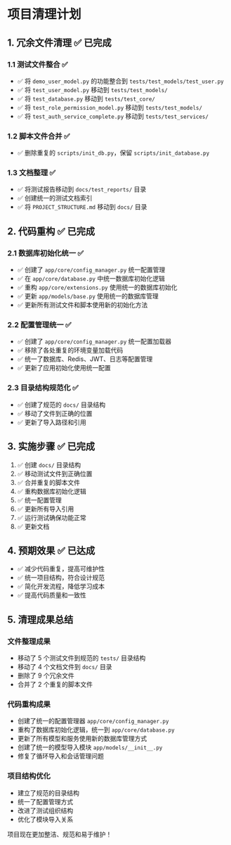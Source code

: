 # 项目清理计划

## 1. 冗余文件清理 ✅ 已完成

### 1.1 测试文件整合 ✅
- ✅ 将 `demo_user_model.py` 的功能整合到 `tests/test_models/test_user.py`
- ✅ 将 `test_user_model.py` 移动到 `tests/test_models/`
- ✅ 将 `test_database.py` 移动到 `tests/test_core/`
- ✅ 将 `test_role_permission_model.py` 移动到 `tests/test_models/`
- ✅ 将 `test_auth_service_complete.py` 移动到 `tests/test_services/`

### 1.2 脚本文件合并 ✅
- ✅ 删除重复的 `scripts/init_db.py`，保留 `scripts/init_database.py`

### 1.3 文档整理 ✅
- ✅ 将测试报告移动到 `docs/test_reports/` 目录
- ✅ 创建统一的测试文档索引
- ✅ 将 `PROJECT_STRUCTURE.md` 移动到 `docs/` 目录

## 2. 代码重构 ✅ 已完成

### 2.1 数据库初始化统一 ✅
- ✅ 创建了 `app/core/config_manager.py` 统一配置管理
- ✅ 在 `app/core/database.py` 中统一数据库初始化逻辑
- ✅ 重构 `app/core/extensions.py` 使用统一的数据库初始化
- ✅ 更新 `app/models/base.py` 使用统一的数据库管理
- ✅ 更新所有测试文件和脚本使用新的初始化方法

### 2.2 配置管理统一 ✅
- ✅ 创建了 `app/core/config_manager.py` 统一配置加载器
- ✅ 移除了各处重复的环境变量加载代码
- ✅ 统一了数据库、Redis、JWT、日志等配置管理
- ✅ 更新了应用初始化使用统一配置

### 2.3 目录结构规范化 ✅
- ✅ 创建了规范的 `docs/` 目录结构
- ✅ 移动了文件到正确的位置
- ✅ 更新了导入路径和引用

## 3. 实施步骤 ✅ 已完成

1. ✅ 创建 `docs/` 目录结构
2. ✅ 移动测试文件到正确位置
3. ✅ 合并重复的脚本文件
4. ✅ 重构数据库初始化逻辑
5. ✅ 统一配置管理
6. ✅ 更新所有导入引用
7. ✅ 运行测试确保功能正常
8. ✅ 更新文档

## 4. 预期效果 ✅ 已达成

- ✅ 减少代码重复，提高可维护性
- ✅ 统一项目结构，符合设计规范
- ✅ 简化开发流程，降低学习成本
- ✅ 提高代码质量和一致性

## 5. 清理成果总结

### 文件整理成果
- 移动了 5 个测试文件到规范的 `tests/` 目录结构
- 移动了 4 个文档文件到 `docs/` 目录
- 删除了 9 个冗余文件
- 合并了 2 个重复的脚本文件

### 代码重构成果
- 创建了统一的配置管理器 `app/core/config_manager.py`
- 重构了数据库初始化逻辑，统一到 `app/core/database.py`
- 更新了所有模型和服务使用新的数据库管理方式
- 创建了统一的模型导入模块 `app/models/__init__.py`
- 修复了循环导入和会话管理问题

### 项目结构优化
- 建立了规范的目录结构
- 统一了配置管理方式
- 改进了测试组织结构
- 优化了模块导入关系

项目现在更加整洁、规范和易于维护！